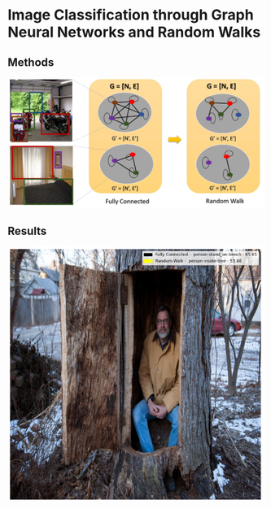 # Image Classification through Graph Neural Networks and Random Walks

Methods
--------
![alt text](review.jpg)


Results
-------
![alt text](result.png)
